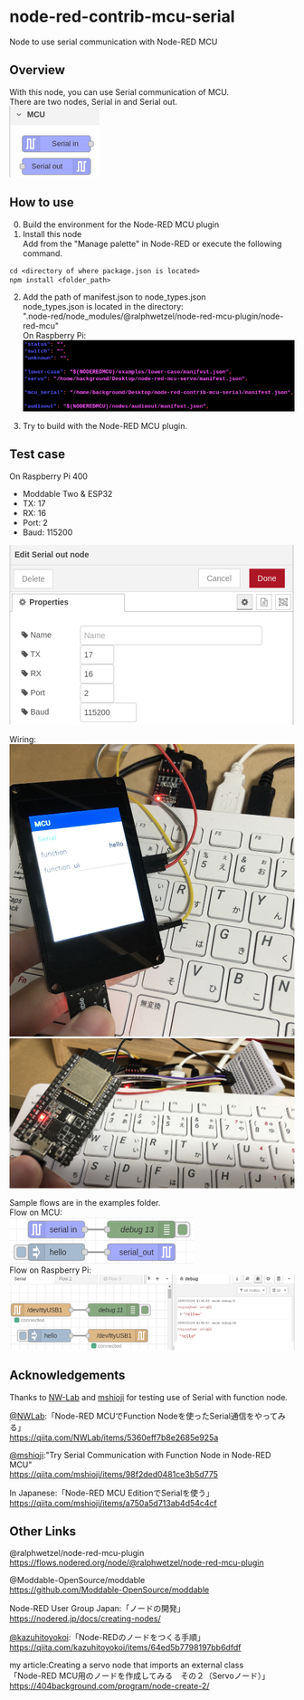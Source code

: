 # node-red-contrib-mcu-serial

Node to use serial communication with Node-RED MCU

## Overview

With this node, you can use Serial communication of MCU.  
There are two nodes, Serial in and Serial out.  
![palette](./image/palette.png)

## How to use

0. Build the environment for the Node-RED MCU plugin  
1. Install this node  
Add from the "Manage palette" in Node-RED or execute the following command.  

```
cd <directory of where package.json is located>  
npm install <folder_path>  
```

2. Add the path of manifest.json to node_types.json  
node_types.json is located in the directory:  
".node-red/node_modules/@ralphwetzel/node-red-mcu-plugin/node-red-mcu"  
On Raspberry Pi:  
![node_types.json](./image/node_types.json.png)  

3. Try to build with the Node-RED MCU plugin.

## Test case

On Raspberry Pi 400  

- Moddable Two & ESP32
- TX: 17
- RX: 16
- Port: 2
- Baud: 115200

![node_edit](./image/node_edit.png)  

Wiring:  
![moddable_two](./image/sample_moddable_two.jpg)  
![esp32](./image/sample_esp32.jpg)  

Sample flows are in the examples folder.  
Flow on MCU:  
![flow_serial](./image/flow_serial.png)  
Flow on Raspberry Pi:  
![flow_serial_pc](./image/flow_serial_pc.png)  

## Acknowledgements

Thanks to [NW-Lab](https://github.com/NW-Lab) and [mshioji](https://github.com/mshioji) for testing use of Serial with function node.  

[@NWLab](https://qiita.com/NWLab):「Node-RED MCUでFunction Nodeを使ったSerial通信をやってみる」  
<https://qiita.com/NWLab/items/5360eff7b8e2685e925a>  

[@mshioji](https://qiita.com/mshioji):"Try Serial Communication with Function Node in Node-RED MCU"  
<https://qiita.com/mshioji/items/98f2ded0481ce3b5d775>  

In Japanese:「Node-RED MCU EditionでSerialを使う」  
<https://qiita.com/mshioji/items/a750a5d713ab4d54c4cf>  

## Other Links

@ralphwetzel/node-red-mcu-plugin  
<https://flows.nodered.org/node/@ralphwetzel/node-red-mcu-plugin>  

@Moddable-OpenSource/moddable  
<https://github.com/Moddable-OpenSource/moddable>  

Node-RED User Group Japan:「ノードの開発」  
<https://nodered.jp/docs/creating-nodes/>  

[@kazuhitoyokoi](https://qiita.com/kazuhitoyokoi):「Node-REDのノードをつくる手順」  
<https://qiita.com/kazuhitoyokoi/items/64ed5b7798197bb6dfdf>  

my article:Creating a servo node that imports an external class  
「Node-RED MCU用のノードを作成してみる　その２（Servoノード）」  
<https://404background.com/program/node-create-2/>  
